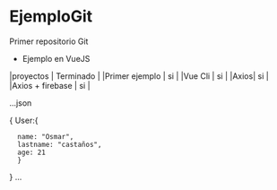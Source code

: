 # EjemploGit
Primer repositorio Git

* Ejemplo en VueJS

 |proyectos | Terminado |
 |Primer ejemplo | si |
 |Vue Cli | si |
 |Axios| si |
 |Axios + firebase | si |


...json

  {
    User:{
      
      name: "Osmar",
      lastname: "castaños",
      age: 21
      }
   }
...
